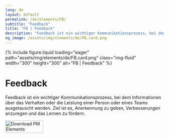 ```yaml
---
lang: de
layout: default
permalink: /de/elements/FB/
subtitle: "Feedback"
title: "FB | Feedback"
description: "Feedback ist ein wichtiger Kommunikationsprozess, bei dem Informationen über das Verhalten oder die Leistung einer Person oder eines Teams ausgetauscht werden. Ziel ist es, Anerkennung zu geben, Verbesserungen anzuregen und das Lernen zu fördern."
og_image: /assets/img/elements/de/FB.card.png
---
```


{% include figure.liquid loading="eager" path="assets/img/elements/de/FB.card.png" class="img-fluid" width="300" height="300" alt="FB | Feedback" %}

# Feedback

Feedback ist ein wichtiger Kommunikationsprozess, bei dem Informationen über das Verhalten oder die Leistung einer Person oder eines Teams ausgetauscht werden. Ziel ist es, Anerkennung zu geben, Verbesserungen anzuregen und das Lernen zu fördern.

<a href="https://apps.apple.com/app/apple-store/id6738084498?pt=127441684&ct=website&mt=8">
  <img src="{{ "assets/img/en/appstore.png" | relative_url }}" width="120" height="40" alt="Download PM Elements">
</a>
